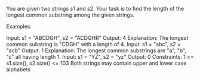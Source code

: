 You are given two strings s1 and s2. Your task is to find the length of the longest common substring among the given strings.

Examples:

Input: s1 = "ABCDGH", s2 = "ACDGHR"
Output: 4
Explanation: The longest common substring is "CDGH" with a length of 4.
Input: s1 = "abc", s2 = "acb"
Output: 1
Explanation: The longest common substrings are "a", "b", "c" all having length 1.
Input: s1 = "YZ", s2 = "yz"
Output: 0
Constraints:
1 <= s1.size(), s2.size() <= 103
Both strings may contain upper and lower case alphabets
